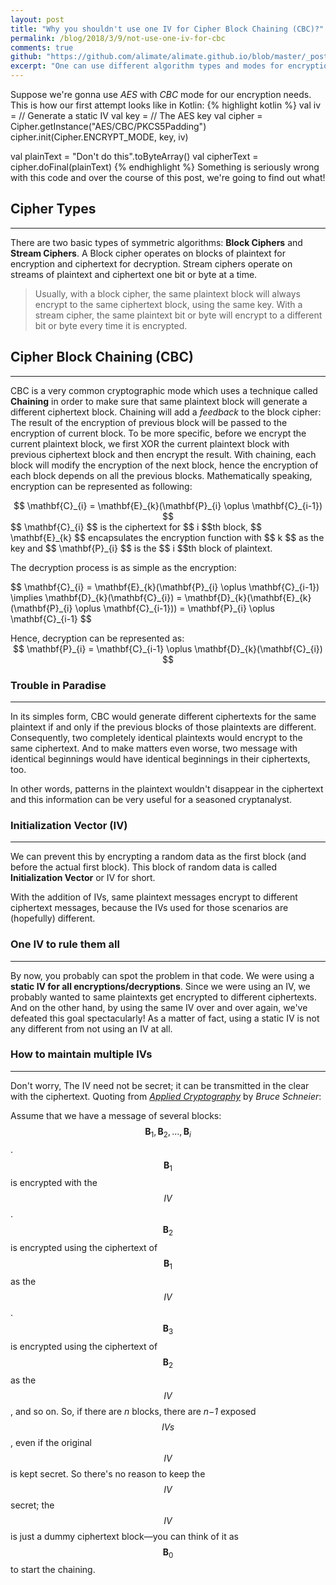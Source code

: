 ```yaml
---
layout: post
title: "Why you shouldn't use one IV for Cipher Block Chaining (CBC)?"
permalink: /blog/2018/3/9/not-use-one-iv-for-cbc
comments: true
github: "https://github.com/alimate/alimate.github.io/blob/master/_posts/2018-3-9-do-not-use-cbc-with-same-iv.md"
excerpt: "One can use different algorithm types and modes for encryption. One of the famous cryptographic modes is Cipher Block Chaining or CBC..."
---
```

Suppose we're gonna use *AES* with *CBC* mode for our encryption needs. This is how our first attempt looks like in Kotlin:
{% highlight kotlin %}
val iv = // Generate a static IV
val key = // The AES key
val cipher = Cipher.getInstance("AES/CBC/PKCS5Padding")
cipher.init(Cipher.ENCRYPT_MODE, key, iv)

val plainText = "Don't do this".toByteArray()
val cipherText = cipher.doFinal(plainText)
{% endhighlight %}
Something is seriously wrong with this code and over the course of this post, we're going to find out what!

## Cipher Types
---
There are two basic types of symmetric algorithms: **Block Ciphers** and **Stream Ciphers**. A Block cipher operates on blocks of plaintext for encryption and ciphertext for decryption. Stream ciphers operate on streams of plaintext and ciphertext one bit or byte at a time. 

>Usually, with a block cipher, the same plaintext block will always encrypt to the same ciphertext block, using the same key. With a stream cipher, the same plaintext bit or byte will encrypt to a different bit or byte every time it is encrypted.

## Cipher Block Chaining (CBC)
---
CBC is a very common cryptographic mode which uses a technique called **Chaining** in order to make sure that same plaintext block will generate a
different ciphertext block. Chaining will add a *feedback* to the block cipher: The result of the encryption of previous block will be passed to the encryption of current block. To be more specific, before we encrypt the current plaintext block, we first XOR the current plaintext block with previous ciphertext block and then encrypt the result. With chaining, each block will modify the encryption of the next block, hence the encryption of each block depends on all the previous blocks. Mathematically speaking, encryption can be represented as following:
<center>$$ \mathbf{C}_{i} = \mathbf{E}_{k}(\mathbf{P}_{i} \oplus \mathbf{C}_{i-1}) $$</center>
$$ \mathbf{C}_{i} $$ is the ciphertext for $$ i $$th block, $$ \mathbf{E}_{k} $$ encapsulates the encryption function with $$ k $$ as the key and $$ \mathbf{P}_{i} $$ is the $$ i $$th block of plaintext.

The decryption process is as simple as the encryption:
<p>$$ \mathbf{C}_{i} = \mathbf{E}_{k}(\mathbf{P}_{i} \oplus \mathbf{C}_{i-1}) \implies  \mathbf{D}_{k}(\mathbf{C}_{i}) = \mathbf{D}_{k}(\mathbf{E}_{k}(\mathbf{P}_{i} \oplus \mathbf{C}_{i-1})) = \mathbf{P}_{i} \oplus \mathbf{C}_{i-1} $$ </p>
Hence, decryption can be represented as:
<center>$$ \mathbf{P}_{i} = \mathbf{C}_{i-1} \oplus \mathbf{D}_{k}(\mathbf{C}_{i}) $$</center>

### Trouble in Paradise
---
In its simples form, CBC would generate different ciphertexts for the same plaintext if and only if the previous blocks of those plaintexts are different. Consequently, two completely identical plaintexts would encrypt to the same ciphertext. And to make matters even worse, two message with identical beginnings would have identical beginnings in their ciphertexts, too.

In other words, patterns in the plaintext wouldn't disappear in the ciphertext and this information can be very useful for a seasoned cryptanalyst. 

### Initialization Vector (IV)
---
We can prevent this by encrypting a random data as the first block (and before the actual first block). This block of random data is called **Initialization Vector** or IV for short. 

With the addition of IVs, same plaintext messages encrypt to different ciphertext messages, because the IVs used for those scenarios are (hopefully) different.

### One IV to rule them all
---
By now, you probably can spot the problem in that code. We were using a **static IV for all encryptions/decryptions**. Since we were using an IV, we probably wanted to same plaintexts get encrypted to different ciphertexts. And on the other hand, by using the same IV over and over again, we've defeated this goal spectacularly! As a matter of fact, using a static IV is not any different from not using an IV at all.

### How to maintain multiple IVs
---
Don't worry, The IV need not be secret; it can be transmitted in the clear with the ciphertext. Quoting from *[Applied Cryptography](https://www.amazon.com/Applied-Cryptography-Protocols-Algorithms-Source/dp/0471117099)* by *Bruce Schneier*:

Assume that we have a message of several blocks: $$ \mathbf{B}_{1}, \mathbf{B}_{2}, . . ., \mathbf{B}_{i} $$. $$ \mathbf{B}_{1} $$ is encrypted with the $$ IV $$. $$ \mathbf{B}_{2} $$ is encrypted using the ciphertext of $$ \mathbf{B}_{1} $$ as the $$ IV $$. $$ \mathbf{B}_{3} $$ is encrypted using the ciphertext of $$ \mathbf{B}_{2} $$ as the $$ IV $$, and so on. So, if there are *n* blocks, there are *n−1* exposed $$ IVs $$, even if the original $$ IV $$ is kept secret. So there's no reason to keep the $$ IV $$ secret; the $$ IV $$ is just a dummy ciphertext block—you can think of it as $$ \mathbf{B}_{0} $$ to start the chaining.

